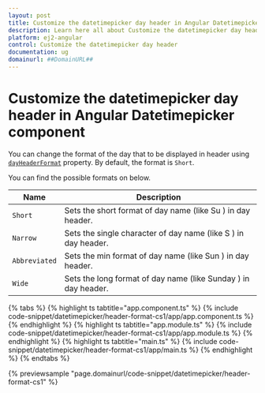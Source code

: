```yaml
---
layout: post
title: Customize the datetimepicker day header in Angular Datetimepicker component | Syncfusion
description: Learn here all about Customize the datetimepicker day header in Syncfusion Angular Datetimepicker component of Syncfusion Essential JS 2 and more.
platform: ej2-angular
control: Customize the datetimepicker day header 
documentation: ug
domainurl: ##DomainURL##
---
```


# Customize the datetimepicker day header in Angular Datetimepicker component

You can change the format of the day that to be displayed in header using [`dayHeaderFormat`](https://ej2.syncfusion.com/angular/documentation/api/datetimepicker#dayheaderformat) property. By default, the format is `Short`.

You can find the possible formats on below.

| **Name** | **Description** |
|------|---------------------|
| `Short` | Sets the short format of day name (like Su ) in day header. |
| `Narrow` | Sets the single character of day name (like S ) in day header. |
| `Abbreviated` | Sets the min format of day name (like Sun ) in day header. |
| `Wide` | Sets the long format of day name (like Sunday ) in day header. |

{% tabs %}
{% highlight ts tabtitle="app.component.ts" %}
{% include code-snippet/datetimepicker/header-format-cs1/app/app.component.ts %}
{% endhighlight %}
{% highlight ts tabtitle="app.module.ts" %}
{% include code-snippet/datetimepicker/header-format-cs1/app/app.module.ts %}
{% endhighlight %}
{% highlight ts tabtitle="main.ts" %}
{% include code-snippet/datetimepicker/header-format-cs1/app/main.ts %}
{% endhighlight %}
{% endtabs %}
  
{% previewsample "page.domainurl/code-snippet/datetimepicker/header-format-cs1" %}
